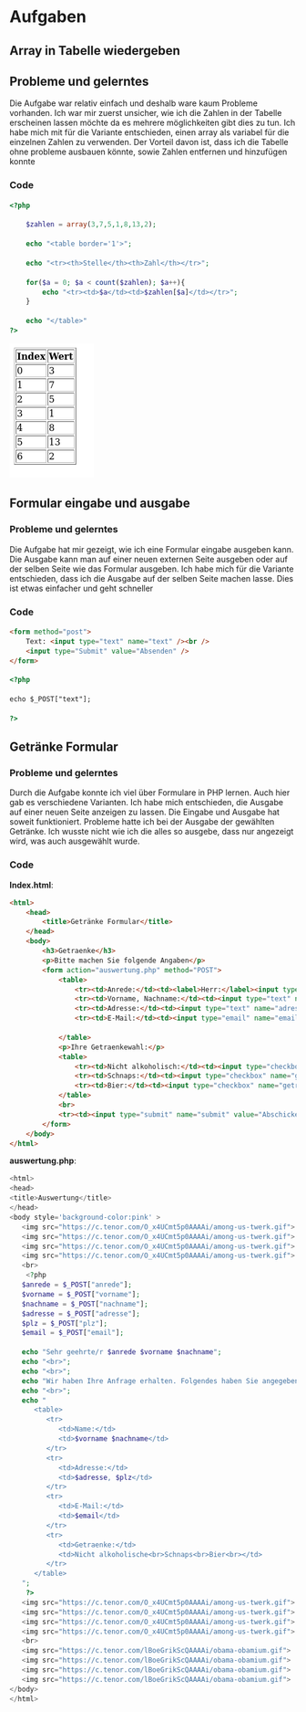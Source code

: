 # Aufgaben

## Array in Tabelle wiedergeben

## Probleme und gelerntes
Die Aufgabe war relativ einfach und deshalb ware kaum Probleme vorhanden. Ich war mir zuerst unsicher, wie ich die Zahlen in der Tabelle erscheinen lassen möchte da es mehrere möglichkeiten gibt dies zu tun. Ich habe mich mit für die Variante entschieden, einen array als variabel für die einzelnen Zahlen zu verwenden. Der Vorteil davon ist, dass ich die Tabelle ohne probleme ausbauen könnte, sowie Zahlen entfernen und hinzufügen konnte

### Code
```php
<?php

    $zahlen = array(3,7,5,1,8,13,2);

    echo "<table border='1'>";

    echo "<tr><th>Stelle</th><th>Zahl</th></tr>";

    for($a = 0; $a < count($zahlen); $a++){
        echo "<tr><td>$a</td><td>$zahlen[$a]</td></tr>";
    }
    
    echo "</table>"
?>
```

![Tabelle](../img/Screenshot%202022-09-01%20at%2007-50-59%20Screenshot.png)

## Formular eingabe und ausgabe

### Probleme und gelerntes
Die Aufgabe hat mir gezeigt, wie ich eine Formular eingabe ausgeben kann. Die Ausgabe kann man auf einer neuen externen Seite ausgeben oder auf der selben Seite wie das Formular ausgeben. Ich habe mich für die Variante entschieden, dass ich die Ausgabe auf der selben Seite machen lasse. Dies ist etwas einfacher und geht schneller

### Code
```html
<form method="post">
    Text: <input type="text" name="text" /><br />
    <input type="Submit" value="Absenden" />
</form>

<?php

echo $_POST["text"];

?>
```

## Getränke Formular

### Probleme und gelerntes
Durch die Aufgabe konnte ich viel über Formulare in PHP lernen. Auch hier gab es verschiedene Varianten. Ich habe mich entschieden, die Ausgabe auf einer neuen Seite anzeigen zu lassen. Die Eingabe und Ausgabe hat soweit funktioniert.
Probleme hatte ich bei der Ausgabe der gewählten Getränke. Ich wusste nicht wie ich die alles so ausgebe, dass nur angezeigt wird, was auch ausgewählt wurde.

### Code
**Index.html**:
```html
<html>
    <head>
        <title>Getränke Formular</title>
    </head>
    <body>
        <h3>Getraenke</h3>
        <p>Bitte machen Sie folgende Angaben</p>
        <form action="auswertung.php" method="POST">
            <table>
                <tr><td>Anrede:</td><td><label>Herr:</label><input type="radio" name="anrede" value="Herr"><label>Frau:</label><input type="radio" name="anrede" value="Frau"><label>Divers:</label><input type="radio" name="anrede" value=""></td></tr>
                <tr><td>Vorname, Nachname:</td><td><input type="text" name="vorname" placeholder="Vorname"></td><td><input type="text" name="nachname" placeholder="Nachname"></td></tr>
                <tr><td>Adresse:</td><td><input type="text" name="adresse" placeholder="Adresse"></td><td><input type="text" name="plz" placeholder="PLZ"></td></tr>
                <tr><td>E-Mail:</td><td><input type="email" name="email" placeholder="E-Mail"></td></tr>
                
            </table>
            <p>Ihre Getraenkewahl:</p>
            <table>
                <tr><td>Nicht alkoholisch:</td><td><input type="checkbox" name="getraenke" value="nichtalk"></td></tr>
                <tr><td>Schnaps:</td><td><input type="checkbox" name="getraenke" value="schnaps"></td></tr>
                <tr><td>Bier:</td><td><input type="checkbox" name="getraenke" value="bier"></td></tr>
            </table>
            <br>
            <tr><td><input type="submit" name="submit" value="Abschicken"></td>
        </form>
    </body>
</html>
```

**auswertung.php**:
```php
<html>
<head>
<title>Auswertung</title>
</head>
<body style='background-color:pink' >
   <img src="https://c.tenor.com/O_x4UCmt5p0AAAAi/among-us-twerk.gif">
   <img src="https://c.tenor.com/O_x4UCmt5p0AAAAi/among-us-twerk.gif">
   <img src="https://c.tenor.com/O_x4UCmt5p0AAAAi/among-us-twerk.gif">
   <img src="https://c.tenor.com/O_x4UCmt5p0AAAAi/among-us-twerk.gif">
   <br>
	<?php
   $anrede = $_POST["anrede"];
   $vorname = $_POST["vorname"];
   $nachname = $_POST["nachname"];
   $adresse = $_POST["adresse"];
   $plz = $_POST["plz"];
   $email = $_POST["email"];
   
   echo "Sehr geehrte/r $anrede $vorname $nachname";
   echo "<br>";
   echo "<br>";
   echo "Wir haben Ihre Anfrage erhalten. Folgendes haben Sie angegeben:";
   echo "<br>";
   echo "
      <table>
         <tr>
            <td>Name:</td>
            <td>$vorname $nachname</td>
         </tr>
         <tr>
            <td>Adresse:</td>
            <td>$adresse, $plz</td>
         </tr>
         <tr>
            <td>E-Mail:</td>
            <td>$email</td>
         </tr>
         <tr>
            <td>Getraenke:</td>
            <td>Nicht alkoholische<br>Schnaps<br>Bier<br></td>
         </tr>
      </table>
   ";
	?>
   <img src="https://c.tenor.com/O_x4UCmt5p0AAAAi/among-us-twerk.gif">
   <img src="https://c.tenor.com/O_x4UCmt5p0AAAAi/among-us-twerk.gif">
   <img src="https://c.tenor.com/O_x4UCmt5p0AAAAi/among-us-twerk.gif">
   <img src="https://c.tenor.com/O_x4UCmt5p0AAAAi/among-us-twerk.gif">
   <br>
   <img src="https://c.tenor.com/lBoeGrikScQAAAAi/obama-obamium.gif">
   <img src="https://c.tenor.com/lBoeGrikScQAAAAi/obama-obamium.gif">
   <img src="https://c.tenor.com/lBoeGrikScQAAAAi/obama-obamium.gif">
   <img src="https://c.tenor.com/lBoeGrikScQAAAAi/obama-obamium.gif">
</body>
</html>
```